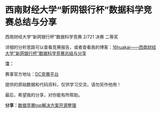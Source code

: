 # 西南财经大学“新网银行杯”数据科学竞赛总结与分享

西南财经大学“新网银行杯”数据科学竞赛 2/721 决赛 二等奖

详细的分析思路可以查看竞赛报告，或者查看我的博客：[16huakai——西南财经大学“新网银行杯”数据科学竞赛总结与分享](https://blog.csdn.net/huakai16/article/details/84099033)

**注：**

赛事官方地址：[DC竞赛平台](http://www.dcjingsai.com/common/cmpt/%E8%A5%BF%E5%8D%97%E8%B4%A2%E7%BB%8F%E5%A4%A7%E5%AD%A6%E2%80%9C%E6%96%B0%E7%BD%91%E9%93%B6%E8%A1%8C%E6%9D%AF%E2%80%9D%E6%95%B0%E6%8D%AE%E7%A7%91%E5%AD%A6%E7%AB%9E%E8%B5%9B_%E7%AB%9E%E8%B5%9B%E4%BF%A1%E6%81%AF.html)

提供的原始数据和代码资料，仅供学习交流，请勿另作他用！

最后，希望我的分享，对你能有所帮助。

**分享：**[数据竞赛top解决方案开源整理](https://github.com/Smilexuhc/Data-Competition-TopSolution)
